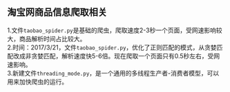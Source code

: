 淘宝网商品信息爬取相关
--------------------

  1.文件`taobao_spider.py`是基础的爬虫，爬取速度2-3秒一个页面，受网速影响较大，商品解析时间占比较大。<br>
  2.时间：2017/3/21，文件`taobao_spider.py`，优化了正则匹配的模式，从贪婪匹配改成非贪婪匹配，解析速度快5-6倍。现在爬取一个页面只有0.5秒左右，受网速影响。<br>
  3.新建文件`threading_mode.py`，是一个通用的多线程生产者-消费者模型，可以用来加快爬虫的运行。<br>
